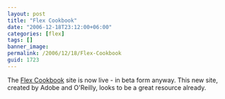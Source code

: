 ```yaml
---
layout: post
title: "Flex Cookbook"
date: "2006-12-18T23:12:00+06:00"
categories: [flex]
tags: []
banner_image: 
permalink: /2006/12/18/Flex-Cookbook
guid: 1723
---
```


The <a href="http://www.adobe.com/cfusion/communityengine/index.cfm?event=homepage&productId=2">Flex Cookbook</a> site is now live - in beta form anyway. This new site, created by Adobe and O'Reilly, looks to be a great resource already.